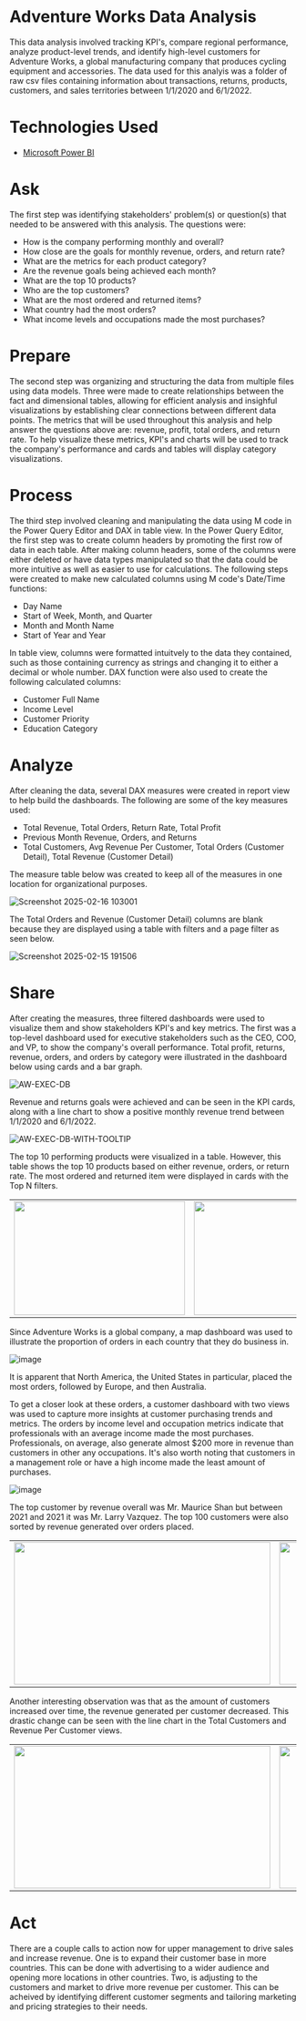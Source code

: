 # Adventure Works Data Analysis

This data analysis involved tracking KPI's, compare regional performance, analyze product-level trends, and identify high-level customers for Adventure Works, a global manufacturing company that produces cycling equipment and accessories. The data used for this analyis was a folder of raw csv files containing information about transactions, returns, products, customers, and sales territories between 1/1/2020 and 6/1/2022.

# Technologies Used
 - [Microsoft Power BI](https://www.microsoft.com/en-us/power-platform/products/power-bi)

# Ask
The first step was identifying stakeholders' problem(s) or question(s) that needed to be answered with this analysis. The questions were:

 - How is the company performing monthly and overall?
 - How close are the goals for monthly revenue, orders, and return rate?
 - What are the metrics for each product category?
 - Are the revenue goals being achieved each month?
 - What are the top 10 products?
 - Who are the top customers?
 - What are the most ordered and returned items? 
 - What country had the most orders?
 - What income levels and occupations made the most purchases?


# Prepare
The second step was organizing and structuring the data from multiple files using data models. Three were made to create relationships between the fact and dimensional tables, allowing for efficient analysis and insighful visualizations by establishing clear connections between different data points. The metrics that will be used throughout this analysis and help answer the questions above are: revenue, profit, total orders, and return rate. To help visualize these metrics, KPI's and charts will be used to track the company's performance and cards and tables will display category visualizations.

# Process 
The third step involved cleaning and manipulating the data using M code in the Power Query Editor and DAX in table view. In the Power Query Editor, the first step was to create column headers by promoting the first row of data in each table. After making column headers, some of the columns were either deleted or have data types manipulated so that the data could be more intuitive as well as easier to use for calculations. The following steps were created to make new calculated columns using M code's Date/Time functions:
 - Day Name
 - Start of Week, Month, and Quarter
 - Month and Month Name
 - Start of Year and Year

In table view, columns were formatted intuitvely to the data they contained, such as those containing currency as strings and changing it to either a decimal or whole number. DAX function were also used to create the following calculated columns:
 - Customer Full Name
 - Income Level
 - Customer Priority
 - Education Category

# Analyze
After cleaning the data, several DAX measures were created in report view to help build the dashboards. The following are some of the key measures used:

 - Total Revenue, Total Orders, Return Rate, Total Profit
 - Previous Month Revenue, Orders, and Returns
 - Total Customers, Avg Revenue Per Customer, Total Orders (Customer Detail), Total Revenue (Customer Detail)

The measure table below was created to keep all of the measures in one location for organizational purposes. 

![Screenshot 2025-02-16 103001](https://github.com/user-attachments/assets/dcf41152-317b-4e98-beb7-cfb352fb0081)


The Total Orders and Revenue (Customer Detail) columns are blank because they are displayed using a table with filters and a page filter as seen below. 

![Screenshot 2025-02-15 191506](https://github.com/user-attachments/assets/4dc79311-741f-45b8-9b00-f549ff111b71)

# Share
After creating the measures, three filtered dashboards were used to visualize them and show stakeholders KPI's and key metrics. The first was a top-level dashboard used for executive stakeholders such as the CEO, COO, and VP, to show the company's overall performance. Total profit, returns, revenue, orders, and orders by category were illustrated in the dashboard below using cards and a bar graph.

![AW-EXEC-DB](https://github.com/user-attachments/assets/bcea88ba-a7c7-4bd2-8d4d-200d332dffa1)

Revenue and returns goals were achieved and can be seen in the KPI cards, along with a line chart to show a positive monthly revenue trend between 1/1/2020 and 6/1/2022. 

![AW-EXEC-DB-WITH-TOOLTIP](https://github.com/user-attachments/assets/0365f96b-cffc-48a8-a4c8-4721d88784eb)


The top 10 performing products were visualized in a table. However, this table shows the top 10 products based on either revenue, orders, or return rate. The most ordered and returned item were displayed in cards with the Top N filters.

<table>
 <tr>
  <td><img src="https://github.com/user-attachments/assets/94f18dfa-9a7d-4890-a36f-1b79faf92ff3" width="300" height="200"></td>
  <td><img src="https://github.com/user-attachments/assets/ada077cc-c767-410a-b018-45929603101f" width="300" height="200"></td>
  <td><img src="https://github.com/user-attachments/assets/e7ef1e9e-ab46-4bac-bca4-a791d73e2ec5" width="300" height="200"></td>
 </tr>
</table>

Since Adventure Works is a global company, a map dashboard was used to illustrate the proportion of orders in each country that they do business in. 

![image](https://github.com/user-attachments/assets/14f07a8a-0d72-4dff-9c2c-70bb5d96ab85)


It is apparent that North America, the United States in particular, placed the most orders, followed by Europe, and then Australia.

To get a closer look at these orders, a customer dashboard with two views was used to capture more insights at customer purchasing trends and metrics. The orders by income level and occupation metrics indicate that professionals with an average income made the most purchases. Professionals, on average, also generate almost $200 more in revenue than customers in other any occupations. It's also worth noting that customers in a management role or have a high income made the least amount of purchases.


![image](https://github.com/user-attachments/assets/cc35f607-127f-4461-8220-6a5d607ae3e9)

The top customer by revenue overall was Mr. Maurice Shan but between 2021 and 2021 it was Mr. Larry Vazquez. The top 100 customers were also sorted by revenue generated over orders placed. 

<table>
 <tr>
  <td><img src="https://github.com/user-attachments/assets/b6b24c83-19b4-4dbc-93d4-835e7aab4778" width="450" height="250"></td>
  <td><img src="https://github.com/user-attachments/assets/8320036d-6a77-4187-9eb4-561ad3a7b541" width="450" height="250"></td>
 </tr>
</table>

Another interesting observation was that as the amount of customers increased over time, the revenue generated per customer decreased. This drastic change can be seen with the line chart in the Total Customers and Revenue Per Customer views.

<table>
 <tr>
  <td><img src="https://github.com/user-attachments/assets/a6c6239f-47c0-4c49-8844-806f0a6d2a57" width="450" height="250"></td>
  <td><img src="https://github.com/user-attachments/assets/3e57cb18-afa2-441f-81c1-51d3d3243bcc" width="450" height="250"></td>
 </tr>
</table>


# Act
There are a couple calls to action now for upper management to drive sales and increase revenue. One is to expand their customer base in more countries. This can be done with advertising to a wider audience and opening more locations in other countries. Two, is adjusting to the customers and market to drive more revenue per customer. This can be acheived by identifying different customer segments and tailoring marketing and pricing strategies to their needs.
